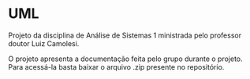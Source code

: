 # UML
Projeto da disciplina de Análise de Sistemas 1 ministrada pelo professor doutor Luiz Camolesi.

O projeto apresenta a documentação feita pelo grupo durante o projeto. Para acessá-la basta baixar o arquivo .zip presente no repositório.
